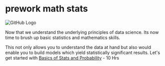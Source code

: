 # prework math stats
![GitHub Logo](https://s3.ap-south-1.amazonaws.com/greyatom-social/GreyAtom-logo.png)

Now that we understand the underlying principles of data science. Its now time to brush up basic statistics and mathematics skills. 

This not only allows you to understand the data at hand but also would enable you to build models which yield statistically significant results. Let's get started with [Basics of Stats and Probability](https://www.khanacademy.org/math/statistics-probability) -  10 Hrs
